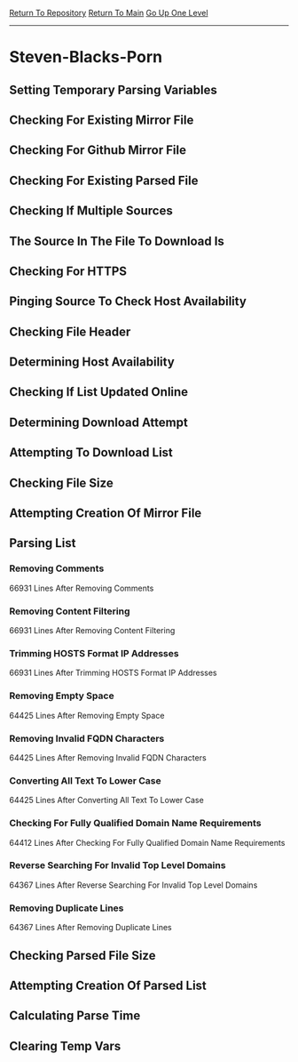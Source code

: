 [Return To Repository](https://github.com/deathbybandaid/piholeparser/)
[Return To Main](https://github.com/deathbybandaid/piholeparser/blob/dev-nomerge/RecentRunLogs/Mainlog.md)
[Go Up One Level](https://github.com/deathbybandaid/piholeparser/blob/dev-nomerge/RecentRunLogs/TopLevelScripts/30-Processing-External-Blacklists.md)
____________________________________
# Steven-Blacks-Porn
## Setting Temporary Parsing Variables
## Checking For Existing Mirror File
## Checking For Github Mirror File
## Checking For Existing Parsed File
## Checking If Multiple Sources
## The Source In The File To Download Is
## Checking For HTTPS
## Pinging Source To Check Host Availability
## Checking File Header
## Determining Host Availability
## Checking If List Updated Online
## Determining Download Attempt
## Attempting To Download List
## Checking File Size
## Attempting Creation Of Mirror File
## Parsing List
### Removing Comments
66931 Lines After Removing Comments
### Removing Content Filtering
66931 Lines After Removing Content Filtering
### Trimming HOSTS Format IP Addresses
66931 Lines After Trimming HOSTS Format IP Addresses
### Removing Empty Space
64425 Lines After Removing Empty Space
### Removing Invalid FQDN Characters
64425 Lines After Removing Invalid FQDN Characters
### Converting All Text To Lower Case
64425 Lines After Converting All Text To Lower Case
### Checking For Fully Qualified Domain Name Requirements
64412 Lines After Checking For Fully Qualified Domain Name Requirements
### Reverse Searching For Invalid Top Level Domains
64367 Lines After Reverse Searching For Invalid Top Level Domains
### Removing Duplicate Lines
64367 Lines After Removing Duplicate Lines
## Checking Parsed File Size
## Attempting Creation Of Parsed List
## Calculating Parse Time
## Clearing Temp Vars
